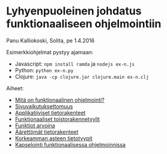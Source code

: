 # Lyhyenpuoleinen johdatus funktionaaliseen ohjelmointiin

Panu Kalliokoski, Solita, pe 1.4.2016

Esimerkkiohjelmat pystyy ajamaan:
- Javascript: `npm install ramda` ja `nodejs ex-n.js`
- Python: `python ex-n.py`
- Clojure: `java -cp clojure.jar clojure.main ex-n.clj`

Aiheet:

- [Mitä on funktionaalinen ohjelmointi?](1-functional-programming/)
- [Sivuvaikutuksettomuus](2-side-effects/)
- [Applikatiiviset tietorakenteet](3-data-structures/)
- [Funktionaaliset toistorakennetyylit](4-iteration/)
- [Funktiot arvoina](5-first-class-functions/)
- [Äärettömät tietorakenteet](6-lazy-evaluation/)
- [Korkeamman asteen tietotyypit](7-higher-order-types/)
- [Kapselointi funktionaalisessa ohjelmoinnissa](8-encapsulation/)

